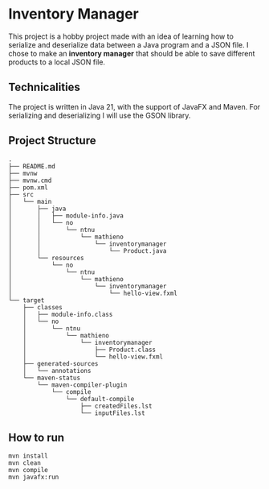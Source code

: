# Inventory Manager
This project is a hobby project made with an idea of learning how to serialize and deserialize data between a Java program and a JSON file. I chose to make an **inventory manager** that should be able to save different products to a local JSON file.
## Technicalities
The project is written in Java 21, with the support of JavaFX and Maven. For serializing and deserializing I will use the GSON library.
## Project Structure
```text
.
├── README.md
├── mvnw
├── mvnw.cmd
├── pom.xml
├── src
│   └── main
│       ├── java
│       │   ├── module-info.java
│       │   └── no
│       │       └── ntnu
│       │           └── mathieno
│       │               └── inventorymanager
│       │                   └── Product.java
│       └── resources
│           └── no
│               └── ntnu
│                   └── mathieno
│                       └── inventorymanager
│                           └── hello-view.fxml
└── target
    ├── classes
    │   ├── module-info.class
    │   └── no
    │       └── ntnu
    │           └── mathieno
    │               └── inventorymanager
    │                   ├── Product.class
    │                   └── hello-view.fxml
    ├── generated-sources
    │   └── annotations
    └── maven-status
        └── maven-compiler-plugin
            └── compile
                └── default-compile
                    ├── createdFiles.lst
                    └── inputFiles.lst

```
## How to run
```shell
mvn install
mvn clean
mvn compile
mvn javafx:run
```
